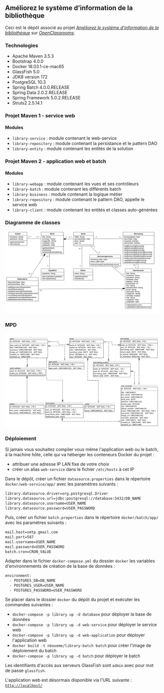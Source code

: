 
## Améliorez le système d’information de la bibliothèque

Ceci est le dépôt associé au projet [_Améliorez le système d’information de la bibliothèque_](https://openclassrooms.com/projects/ameliorez-le-systeme-d-information-de-la-bibliotheque)
sur [_OpenClassrooms_](https://www.openclassrooms.com).


### Technologies

- Apache Maven 3.5.3
- Bootstrap 4.0.0
- Docker 18.03.1-ce-mac65
- GlassFish 5.0
- JDK8 version 172
- PostgreSQL 10.3
- Spring Batch 4.0.0.RELEASE
- Spring Data 2.0.2.RELEASE
- Spring Framework 5.0.2.RELEASE
- Struts2 2.5.14.1


### Projet Maven 1 - service web

#### Modules

- `library-service` : module contenant le web-service
- `library-repository` : module contenant la persistance et le pattern DAO
- `library-entity` : module contenant les entités de la solution


### Projet Maven 2 - application web et batch

#### Modules

- `library-webapp` : module contenant les vues et ses contrôleurs
- `library-batch` : module contenant les différents batch
- `library-business` : module contenant la logique métier
- `library-repository` : module contenant le pattern DAO, appelle le service web
- `library-client` : module contenant les entités et classes auto-générées


### Diagramme de classes
![](images/class_diagram-v4.png?raw=true)


### MPD
![](images/mpd_library-v4.png?raw=true)


### Déploiement

Si jamais vous souhaitez compiler vous même l'application web ou le batch, à la machine hôte, celle qui va héberger les conteneurs Docker du projet :
- attribuer une adresse IP LAN fixe de votre choix
- créer un alias `web-service` dans le fichier `/etc/hosts` à cet IP

Dans le dépôt, créer un fichier `datasource.properties` dans le répertoire `docker/web-service/app/` avec les paramètres suivants :

```
library.datasource.driver=org.postgresql.Driver
library.datasource.url=jdbc:postgresql://database:5432/DB_NAME
library.datasource.username=USER_NAME
library.datasource.password=USER_PASSWORD
```

Puis, créer un fichier `batch.properties` dans le répertoire `docker/batch/app/` avec les paramètres suivants :

```
mail.host=smtp.gmail.com
mail.port=587
mail.username=USER_NAME
mail.password=USER_PASSWORD
batch.cron=CRON_VALUE
```

Adapter dans le fichier `docker-compose.yml` du dossier `docker` les variables d'environnements de création de la base de données :

```
environment:
  - POSTGRES_DB=DB_NAME
  - POSTGRES_USER=USER_NAME
  - POSTGRES_PASSWORD=USER_PASSWORD
```

Se placer dans le dossier `docker` du dépôt du projet et exécuter les commandes suivantes :

- `docker-compose -p library up -d database` pour déployer la base de données
- `docker-compose -p library up -d web-service` pour déployer le service web
- `docker-compose -p library up -d web-application` pour déployer l'application web
- `docker build -t nboueme/library-batch batch` pour créer l'image de déploiement du batch
- `docker-compose -p library up -d batch` pour déployer le batch

Les identifiants d'accès aux serveurs GlassFish sont `admin` avec pour mot de passe `glassfish`.

L'application web est désormais disponible via l'URL suivante : [`http://localhost/`](http://localhost/)
